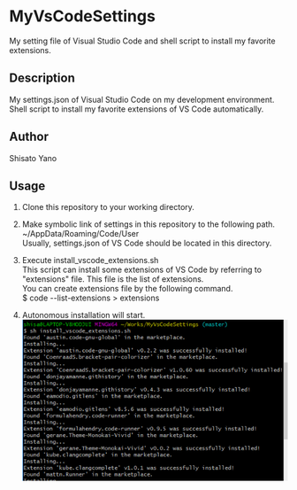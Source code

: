 MyVsCodeSettings  
=================

My setting file of  Visual Studio Code and shell script to install my favorite extensions.  

## Description  
My settings.json of Visual Studio Code on my development environment.  
Shell script to install my favorite extensions of VS Code automatically.  

## Author  
Shisato Yano  

## Usage  
1. Clone this repository to your working directory.  

2. Make symbolic link of settings in this repository to the following path.  
~/AppData/Roaming/Code/User  
Usually, settings.json of VS Code should be located in this directory.  

3. Execute install_vscode_extensions.sh  
This script can install some extensions of VS Code by referring to "extensions" file. This file is the list of extensions.  
You can create extensions file by the following command.  
$ code --list-extensions > extensions  

4. Autonomous installation will start.  
![image_alt_text](https://github.com/ShisatoYano/MyVsCodeSettings/blob/master/execute_shell_script.PNG?raw=true)  
